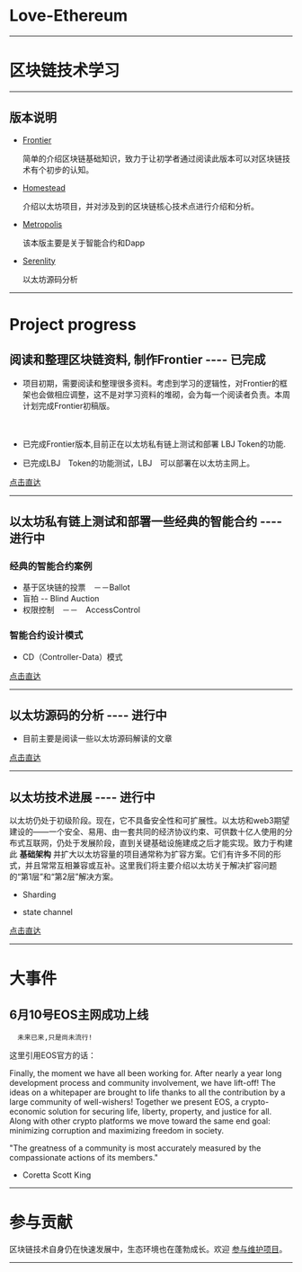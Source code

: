 # Love-Ethereum

----------------------------------------------------------------------------------------

# 区块链技术学习

------------------------------------------------------------------------------------------

## 版本说明

* [Frontier](https://github.com/xianfeng92/Love-Ethereum/blob/master/version/Frontier.md)

  简单的介绍区块链基础知识，致力于让初学者通过阅读此版本可以对区块链技术有个初步的认知。
  
* [Homestead](https://github.com/xianfeng92/Love-Ethereum/blob/master/version/Homestead.md)

  介绍以太坊项目，并对涉及到的区块链核心技术点进行介绍和分析。

* [Metropolis](https://github.com/xianfeng92/Love-Ethereum/blob/master/version/Metropolis.md)

  该本版主要是关于智能合约和Dapp
  
* [Serenlity](https://github.com/xianfeng92/Love-Ethereum/blob/master/version/Serenlity.md)
  
  以太坊源码分析

-------------------------------------------------------------------------------------------


# Project progress

## 阅读和整理区块链资料, 制作Frontier ---- 已完成

* 项目初期，需要阅读和整理很多资料。考虑到学习的逻辑性，对Frontier的框架也会做相应调整，这不是对学习资料的堆砌，会为每一个阅读者负责。本周计划完成Frontier初稿版。
  
　　
* 已完成Frontier版本,目前正在以太坊私有链上测试和部署 LBJ Token的功能.


* 已完成LBJ　Token的功能测试，LBJ　可以部署在以太坊主网上。

 [点击直达](https://github.com/xianfeng92/Love-Ethereum/blob/master/version/Frontier.md)

----------------------------------------------------------------------------------------------------------------------------

## 以太坊私有链上测试和部署一些经典的智能合约 ----进行中

### 经典的智能合约案例

* 基于区块链的投票　－－Ballot
* 盲拍 -- Blind Auction
* 权限控制　－－　AccessControl

### 智能合约设计模式

* CD（Controller-Data）模式


 [点击直达](https://github.com/xianfeng92/Love-Ethereum/blob/master/version/Metropolis.md)
 
----------------------------------------------------------------------------------------------------------------------------

## 以太坊源码的分析 ---- 进行中

* 目前主要是阅读一些以太坊源码解读的文章


 [点击直达](https://github.com/xianfeng92/Love-Ethereum/blob/master/version/Serenlity.md)


----------------------------------------------------------------------------------------------------------------------------

## 以太坊技术进展 ---- 进行中

以太坊仍处于初级阶段。现在，它不具备安全性和可扩展性。以太坊和web3期望建设的——一个安全、易用、由一套共同的经济协议约束、可供数十亿人使用的分布式互联网，仍处于发展阶段，直到关键基础设施建成之后才能实现。致力于构建此 __基础架构__ 并扩大以太坊容量的项目通常称为扩容方案。它们有许多不同的形式，并且常常互相兼容或互补。这里我们将主要介绍以太坊关于解决扩容问题的“第1层”和“第2层”解决方案。

* Sharding
   
* state channel


 [点击直达](https://github.com/xianfeng92/Love-Ethereum/blob/master/version/Homestead.md)

-------------------------------------------------------------------------------------------


# 大事件

## 6月10号EOS主网成功上线
      
      未来已来,只是尚未流行!

这里引用EOS官方的话：

Finally, the moment we have all been working for. After nearly a year long development process and community involvement, we have lift-off! The ideas on a whitepaper are brought to life thanks to all the contribution by a large community of well-wishers!
Together we present EOS, a crypto-economic solution for securing life, liberty, property, and justice for all. Along with other crypto platforms we move toward the same end goal: minimizing corruption and maximizing freedom in society.

"The greatness of a community is most accurately measured by the compassionate actions of its members." 

- Coretta Scott King

--------------------------------------------------------------------------------------------


# 参与贡献

区块链技术自身仍在快速发展中，生态环境也在蓬勃成长。欢迎 [参与维护项目](https://github.com/xianfeng92/Love-Ethereum/blob/master/contribute.md)。


---------------------------------------------------------------------------------------------















